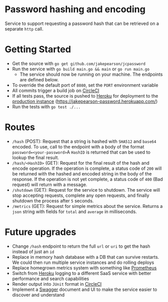 # Password hashing and encoding

Service to support requesting a password hash that can be retrieved on a separate `http` call.

# Getting Started

* Get the source with `go get github.com/jakepearson/jcpassword`
* Run the service with `go build main.go && main` or `go run main.go`
  * The service should now be running on your machine. The endpoints are defined below.
* To override the default port of `8080`, set the `PORT` environment variable
* All commits trigger a build job on [CircleCI](https://circleci.com/gh/jakepearson/jcpassword)
* If all tests pass, the source is pushed to [Heroku](https://dashboard.heroku.com/apps/jakepearson-password) for deployment to the [production instance](https://jakepearson-password.herokuapp.com/) (https://jakepearson-password.herokuapp.com/)
* Run the tests with `go test ./...`

# Routes

* `/hash` (POST): Request that a string is hashed with `SHA512` and `base64` encoded. To use, call to the endpoint with a body of the format `password=<your-password>`A `HashID` is returned that can be used to lookup the final result.
* `/hash/<HashID>` (GET): Request for the final result of the hash and encode operation. If the operation is complete, a status code of `200` will be returned with the hashed and encoded string in the body of the response. If the operation is not yet complete, a status code of `400` (Bad request) will return with a message.
* `/shutdown` (GET): Request for the service to shutdown. The service will stop accepting requests, complete any open requests, and finally shutdown the process after `5` seconds.
* `/metrics` (GET): Request for simple metrics about the service. Returns a `json` string with fields for `total` and `average` in milliseconds.

# Future upgrades

* Change `/hash` endpoint to return the full `url` or `uri` to get the hash instead of just an `id`
* Replace in memory hash database with a DB that can survive restarts. We could then run multiple service instances and do rolling deploys
* Replace homegrown metrics system with something like [Prometheus](https://github.com/prometheus/prometheus)
* Switch from [Heroku](https://www.heroku.com/) logging to a different SaaS service with better performance and search capabilities
* Render output into `JUnit` format in [CircleCI](https://circleci.com/gh/jakepearson/jcpassword)
* Implement a [Swagger](https://swagger.io/) document and UI to make the service easier to discover and understand